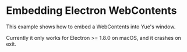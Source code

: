 # Embedding Electron WebContents

This example shows how to embed a WebContents into Yue's window.

Currently it only works for Electron >= 1.8.0 on macOS, and it crashes on exit.
